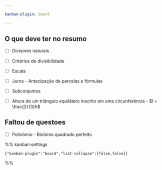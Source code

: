 ```yaml
---

kanban-plugin: board

---
```


## O que deve ter no resumo

- [ ] Divisores naturais
- [ ] Critérios de divisibilidade
- [ ] Escala
- [ ] Juros - Antecipação de parcelas e fórmulas
- [ ] Subconjuntos
- [ ] Altura de um triângulo equilátero inscrito em uma circunferência - $l = \frac{2}{3}h$


## Faltou de questoes

- [ ] Polinômio - Binômio quadrado perfeito




%% kanban:settings
```
{"kanban-plugin":"board","list-collapse":[false,false]}
```
%%